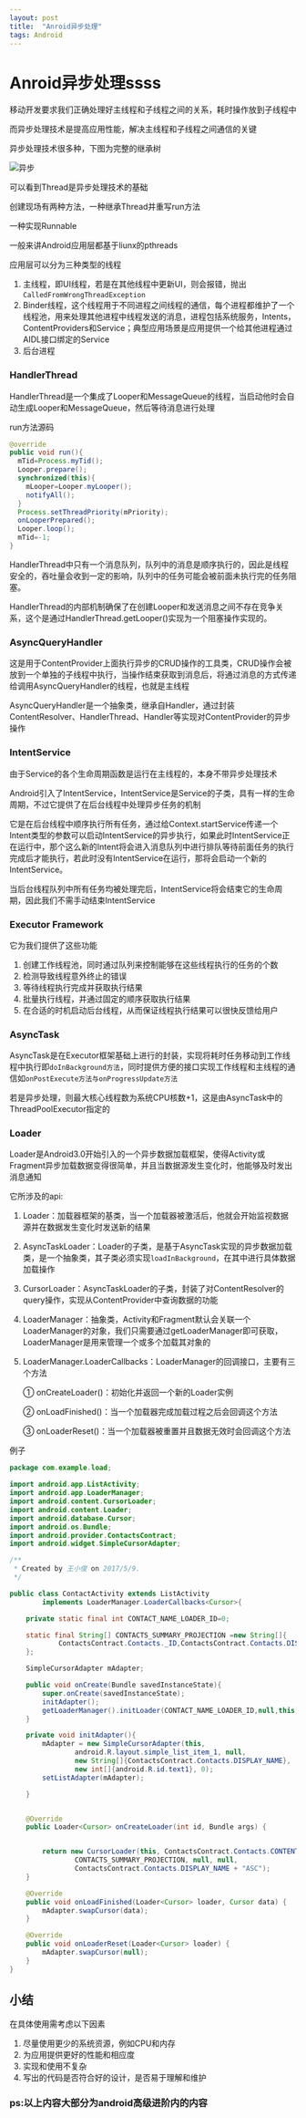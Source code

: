 ```yaml
---
layout: post
title:  "Anroid异步处理"
tags: Android  
---
```


# Anroid异步处理ssss

移动开发要求我们正确处理好主线程和子线程之间的关系，耗时操作放到子线程中



而异步处理技术是提高应用性能，解决主线程和子线程之间通信的关键



异步处理技术很多种，下图为完整的继承树

![异步](../../../images/photo/yibu.jpg)

可以看到Thread是异步处理技术的基础



创建现场有两种方法，一种继承Thread并重写run方法

一种实现Runnable





一般来讲Android应用层都基于liunx的pthreads

应用层可以分为三种类型的线程

1. 主线程，即UI线程，若是在其他线程中更新UI，则会报错，抛出`CalledFromWrongThreadException`
2. Binder线程，这个线程用于不同进程之间线程的通信，每个进程都维护了一个线程池，用来处理其他进程中线程发送的消息，进程包括系统服务，Intents，ContentProviders和Service；典型应用场景是应用提供一个给其他进程通过AIDL接口绑定的Service
3. 后台进程





### HandlerThread

HandlerThread是一个集成了Looper和MessageQueue的线程，当启动他时会自动生成Looper和MessageQueue，然后等待消息进行处理

run方法源码

```java
@override
public void run(){
  mTid=Process.myTid();
  Looper.prepare();
  synchronized(this){
    mLooper=Looper.myLooper();
    notifyAll();
  }
  Process.setThreadPriority(mPriority);
  onLooperPrepared();
  Looper.loop();
  mTid=-1;
}
```
HandlerThread中只有一个消息队列，队列中的消息是顺序执行的，因此是线程安全的，吞吐量会收到一定的影响，队列中的任务可能会被前面未执行完的任务阻塞。

HandlerThread的内部机制确保了在创建Looper和发送消息之间不存在竞争关系，这个是通过HandlerThread.getLooper()实现为一个阻塞操作实现的。







### AsyncQueryHandler

这是用于ContentProvider上面执行异步的CRUD操作的工具类，CRUD操作会被放到一个单独的子线程中执行，当操作结束获取到消息后，将通过消息的方式传递给调用AsyncQueryHandler的线程，也就是主线程

AsyncQueryHandler是一个抽象类，继承自Handler，通过封装ContentResolver、HandlerThread、Handler等实现对ContentProvider的异步操作





### IntentService

由于Service的各个生命周期函数是运行在主线程的，本身不带异步处理技术

Android引入了IntentService，IntentService是Service的子类，具有一样的生命周期，不过它提供了在后台线程中处理异步任务的机制

它是在后台线程中顺序执行所有任务，通过给Context.startService传递一个Intent类型的参数可以启动IntentService的异步执行，如果此时IntentService正在运行中，那个这么新的Intent将会进入消息队列中进行排队等待前面任务的执行完成后才能执行，若此时没有IntentService在运行，那将会启动一个新的IntentService。

当后台线程队列中所有任务均被处理完后，IntentService将会结束它的生命周期，因此我们不需手动结束IntentService



### Executor Framework

它为我们提供了这些功能

1. 创建工作线程池，同时通过队列来控制能够在这些线程执行的任务的个数
2. 检测导致线程意外终止的错误
3. 等待线程执行完成并获取执行结果
4. 批量执行线程，并通过固定的顺序获取执行结果
5. 在合适的时机启动后台线程，从而保证线程执行结果可以很快反馈给用户



### AsyncTask

AsyncTask是在Executor框架基础上进行的封装，实现将耗时任务移动到工作线程中执行即`doInBackground方法`，同时提供方便的接口实现工作线程和主线程的通信如`onPostExecute方法与onProgressUpdate方法`



若是异步处理，则最大核心线程数为系统CPU核数+1，这是由AsyncTask中的ThreadPoolExecutor指定的





### Loader

Loader是Android3.0开始引入的一个异步数据加载框架，使得Activity或Fragment异步加载数据变得很简单，并且当数据源发生变化时，他能够及时发出消息通知



它所涉及的api:

1. Loader：加载器框架的基类，当一个加载器被激活后，他就会开始监视数据源并在数据发生变化时发送新的结果

2. AsyncTaskLoader：Loader的子类，是基于AsyncTask实现的异步数据加载类，是一个抽象类，其子类必须实现`loadInBackground`，在其中进行具体数据加载操作

3. CursorLoader：AsyncTaskLoader的子类，封装了对ContentResolver的query操作，实现从ContentProvider中查询数据的功能

4. LoaderManager：抽象类，Activity和Fragment默认会关联一个LoaderManager的对象，我们只需要通过getLoaderManager即可获取，LoaderManager是用来管理一个或多个加载其对象的

5. LoaderManager.LoaderCallbacks：LoaderManager的回调接口，主要有三个方法

   ① onCreateLoader()：初始化并返回一个新的Loader实例

   ② onLoadFinished()：当一个加载器完成加载过程之后会回调这个方法

   ③ onLoaderReset()：当一个加载器被重置并且数据无效时会回调这个方法



例子

```java
package com.example.load;

import android.app.ListActivity;
import android.app.LoaderManager;
import android.content.CursorLoader;
import android.content.Loader;
import android.database.Cursor;
import android.os.Bundle;
import android.provider.ContactsContract;
import android.widget.SimpleCursorAdapter;

/**
 * Created by 王小俊 on 2017/5/9.
 */

public class ContactActivity extends ListActivity
        implements LoaderManager.LoaderCallbacks<Cursor>{

    private static final int CONTACT_NAME_LOADER_ID=0;

    static final String[] CONTACTS_SUMMARY_PROJECTION =new String[]{
            ContactsContract.Contacts._ID,ContactsContract.Contacts.DISPLAY_NAME
    };

    SimpleCursorAdapter mAdapter;

    public void onCreate(Bundle savedInstanceState){
        super.onCreate(savedInstanceState);
        initAdapter();
        getLoaderManager().initLoader(CONTACT_NAME_LOADER_ID,null,this);
    }

    private void initAdapter(){
        mAdapter = new SimpleCursorAdapter(this,
                android.R.layout.simple_list_item_1, null,
                new String[]{ContactsContract.Contacts.DISPLAY_NAME},
                new int[]{android.R.id.text1}, 0);
        setListAdapter(mAdapter);

    }


    @Override
    public Loader<Cursor> onCreateLoader(int id, Bundle args) {


        return new CursorLoader(this, ContactsContract.Contacts.CONTENT_URI,
                CONTACTS_SUMMARY_PROJECTION, null, null,
                ContactsContract.Contacts.DISPLAY_NAME + "ASC");
    }

    @Override
    public void onLoadFinished(Loader<Cursor> loader, Cursor data) {
        mAdapter.swapCursor(data);
    }

    @Override
    public void onLoaderReset(Loader<Cursor> loader) {
        mAdapter.swapCursor(null);
    }
}
```






## 小结

在具体使用需考虑以下因素

1. 尽量使用更少的系统资源，例如CPU和内存
2. 为应用提供更好的性能和相应度
3. 实现和使用不复杂
4. 写出的代码是否符合好的设计，是否易于理解和维护











### ps:以上内容大部分为android高级进阶内的内容



